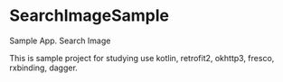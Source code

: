 # SearchImageSample
Sample App. Search Image

This is sample project for studying
use kotlin, retrofit2, okhttp3, fresco, rxbinding, dagger.
